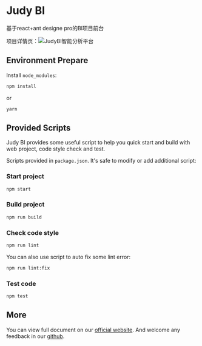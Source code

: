 # Judy BI

基于react+ant designe pro的BI项目前台 


项目详情页：![JudyBI智能分析平台](https://github.com/JudyOne1/JudyBI-backend)

## Environment Prepare

Install `node_modules`:

```bash
npm install
```

or

```bash
yarn
```

## Provided Scripts

Judy BI provides some useful script to help you quick start and build with web project, code style check and test.

Scripts provided in `package.json`. It's safe to modify or add additional script:

### Start project

```bash
npm start
```

### Build project

```bash
npm run build
```

### Check code style

```bash
npm run lint
```

You can also use script to auto fix some lint error:

```bash
npm run lint:fix
```

### Test code

```bash
npm test
```

## More

You can view full document on our [official website](https://pro.ant.design). And welcome any feedback in our [github](https://github.com/ant-design/ant-design-pro).

